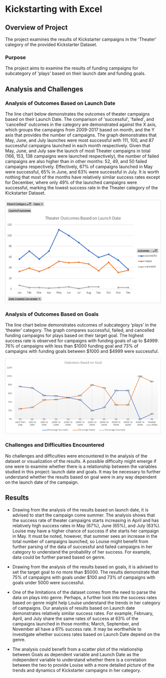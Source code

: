# Kickstarting with Excel
## Overview of Project
The project examines the results of Kickstarter campaigns in the 'Theater' category of the provided Kickstarter Dataset. 
### Purpose
The project aims to examine the results of funding campaigns for subcategory of 'plays' based on their launch date and funding goals. 
## Analysis and Challenges
### Analysis of Outcomes Based on Launch Date
The line chart below demonstrates the outcomes of theater campaigns based on their Launch Date. The comparison of 'successful', 'failed', and 'cancelled' outcomes in the category are demonstrated against the X axis, which groups the campaigns from 2009-2017 based on month, and the Y axis that provides the number of campaigns. The graph demonstrates that May, June, and July launches were most successful with 111, 100, and 87 successful campaigns launched in each month respectively. Given that May, June, and July saw the launch of most Theater campaigns in total (166, 153, 138 campaigns were launched respectively), the number of failed campaigns are also higher than in other months: 52, 49, and 50 failed campaigns respectively. Effectively, 67% of campaigns launched in May were successful, 65% in June, and 63% were successful in July. It is worth nothing that most of the months have relatively similar success rates except for December, where only 49% of the launched campaigns were successful, marking the lowest success rate in the Theater category of the Kickstarter Dataset.

![Theater_Outcomes_vs_Launch](resources/Theater_Outcomes_vs_Launch.png)

### Analysis of Outcomes Based on Goals
The line chart below demonstrates outcomes of subcategory ‘plays’ in the ‘theater’ category. The graph compares successful, failed, and cancelled funding campaigns for plays based on their target goal. The highest success rate is observed for campaigns with funding goals of up to $4999: 76% of campaigns with less than $1000 funding goal and 73% of campaigns with funding goals between $1000 and $4999 were successful. 

![Outcomes_vs_Goals](resources/Outcomes_vs_Goals.png)

### Challenges and Difficulties Encountered
No challenges and difficulties were encountered in the analysis of the dataset or visualization of the results. A possible difficulty might emerge if one were to examine whether there is a relationship between the variables studied in this project: launch date and goals. It may be necessary to further understand whether the results based on goal were in any way dependent on the launch date of the campaign.


## Results
- Drawing from the analysis of the results based on launch date, it is advised to start the campaign come summer. The analysis shows that the success rate of theater campaigns starts increasing in April and has relatively high success rates in May (67%), June (65%), and July (63%). Louise may have a higher chance of success if she starts her campaign in May. It must be noted, however, that summer sees an increase in the total number of campaigns launched, so Louise might benefit from further parsing of the data of successful and failed campaigns in her category to understand the probability of her success. For example, data could be further parsed based on genre. 

- Drawing from the analysis of the results based on goals, it is advised to set the target goal to no more than $5000. The results demonstrate that 75% of campaigns with goals under $100 and 73% of campaigns with goals under 5000 were successful. 

- One of the limitations of the dataset comes from the need to parse the data on plays into genre. Perhaps, a further look into the success rates based on genre might help Louise understand the trends in her category of campaigns. Our analysis of results based on Launch date demonstrates relatively similar success rates. For example, February, April, and July share the same rates of success at 63% of the campaigns launched in those months; March, September, and November all have a 61% success rate. It may be worthwhile to investigate whether success rates based on Launch Date depend on the genre. 

- The analysis could benefit from a scatter plot of the relationship between Goals as dependent variable and Launch Date as the independent variable to understand whether there is a correlation between the two to provide Louise with a more detailed picture of the trends and dynamics of Kickstarter campaigns in her category. 

